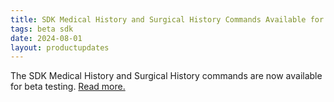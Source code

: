 ```yaml
---
title: SDK Medical History and Surgical History Commands Available for Beta Testing
tags: beta sdk
date: 2024-08-01
layout: productupdates
---
```


The SDK Medical History and Surgical History commands are now available for beta testing. [Read more.](/product-updates/commands-module) 